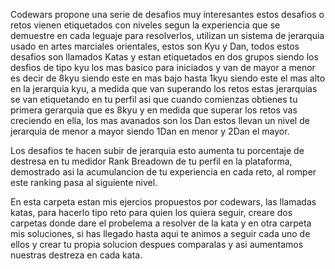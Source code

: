 Codewars propone una serie de desafios muy interesantes estos desafios o retos vienen etiquetados con niveles segun la experiencia que se demuestre en cada leguaje para resolverlos, utilizan un sistema de jerarquia usado en artes marciales orientales, estos son Kyu y Dan, todos estos desafios son llamados Katas y estan etiquetados en dos grupos siendo los desfios de tipo kyu los mas basico para iniciados y van de mayor a menor es decir de 8kyu siendo este en mas bajo hasta 1kyu  siendo este el mas alto en la jerarquia kyu, a medida que van superando los retos estas jerarquias se van etiquetando en tu perfil asi que cuando comienzas obtienes tu primera gerarquia que es 8kyu y en medida que superar los retos vas creciendo en ella, los mas avanados son los Dan estos llevan un nivel de jerarquia de menor a mayor siendo 1Dan en menor y 2Dan el mayor.

Los desafios te hacen subir de jerarquia esto aumenta tu porcentaje de destresa en tu medidor Rank Breadown de tu perfil en la plataforma, demostrado asi la acumulancion de tu experiencia en cada reto, al romper este ranking pasa al siguiente nivel.

En esta carpeta estan mis ejercios propuestos por codewars, las llamadas katas, para hacerlo tipo reto para quien los quiera seguir, creare dos carpetas donde dare el probelema a resolver de la kata y en otra carpeta mis soluciones, si has llegado hasta aqui te animos a seguir cada uno de ellos y crear tu propia solucion despues comparalas y asi aumentamos nuestras destreza en cada kata.
